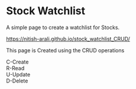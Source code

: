 # Stock Watchlist
A simple page to create a watchlist for Stocks.

https://nitish-arali.github.io/stock_watchlist_CRUD/

This page is Created using the CRUD operations


C-Create             
R-Read               
U-Update                
D-Delete              
